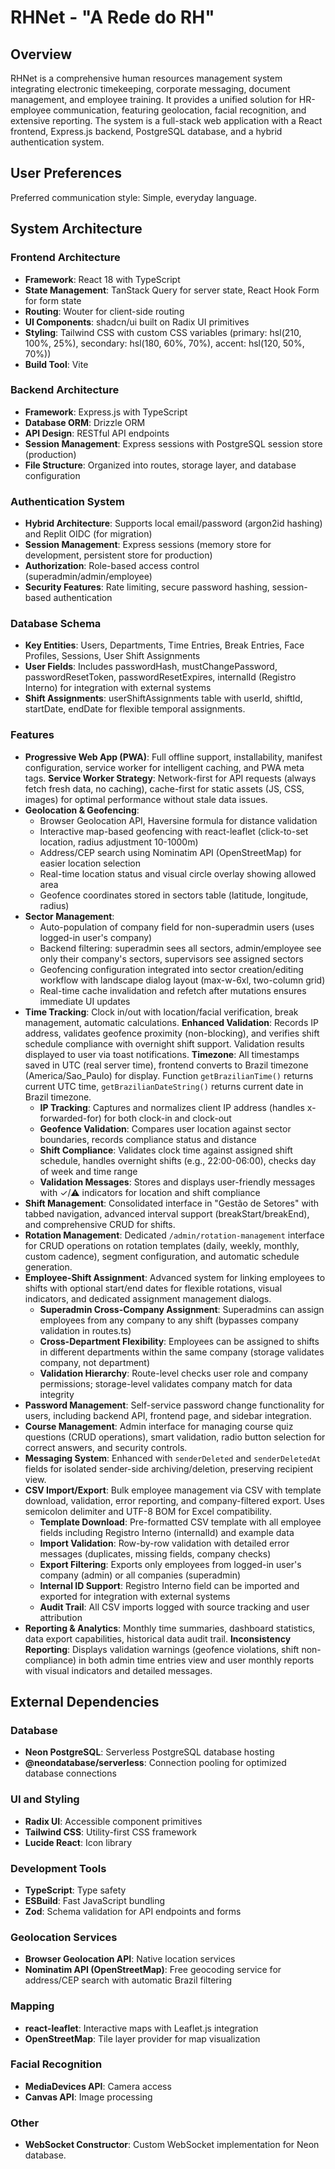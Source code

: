 # RHNet - "A Rede do RH"

## Overview

RHNet is a comprehensive human resources management system integrating electronic timekeeping, corporate messaging, document management, and employee training. It provides a unified solution for HR-employee communication, featuring geolocation, facial recognition, and extensive reporting. The system is a full-stack web application with a React frontend, Express.js backend, PostgreSQL database, and a hybrid authentication system.

## User Preferences

Preferred communication style: Simple, everyday language.

## System Architecture

### Frontend Architecture
- **Framework**: React 18 with TypeScript
- **State Management**: TanStack Query for server state, React Hook Form for form state
- **Routing**: Wouter for client-side routing
- **UI Components**: shadcn/ui built on Radix UI primitives
- **Styling**: Tailwind CSS with custom CSS variables (primary: hsl(210, 100%, 25%), secondary: hsl(180, 60%, 70%), accent: hsl(120, 50%, 70%))
- **Build Tool**: Vite

### Backend Architecture
- **Framework**: Express.js with TypeScript
- **Database ORM**: Drizzle ORM
- **API Design**: RESTful API endpoints
- **Session Management**: Express sessions with PostgreSQL session store (production)
- **File Structure**: Organized into routes, storage layer, and database configuration

### Authentication System
- **Hybrid Architecture**: Supports local email/password (argon2id hashing) and Replit OIDC (for migration)
- **Session Management**: Express sessions (memory store for development, persistent store for production)
- **Authorization**: Role-based access control (superadmin/admin/employee)
- **Security Features**: Rate limiting, secure password hashing, session-based authentication

### Database Schema
- **Key Entities**: Users, Departments, Time Entries, Break Entries, Face Profiles, Sessions, User Shift Assignments
- **User Fields**: Includes passwordHash, mustChangePassword, passwordResetToken, passwordResetExpires, internalId (Registro Interno) for integration with external systems
- **Shift Assignments**: userShiftAssignments table with userId, shiftId, startDate, endDate for flexible temporal assignments.

### Features
- **Progressive Web App (PWA)**: Full offline support, installability, manifest configuration, service worker for intelligent caching, and PWA meta tags. **Service Worker Strategy**: Network-first for API requests (always fetch fresh data, no caching), cache-first for static assets (JS, CSS, images) for optimal performance without stale data issues.
- **Geolocation & Geofencing**: 
  - Browser Geolocation API, Haversine formula for distance validation
  - Interactive map-based geofencing with react-leaflet (click-to-set location, radius adjustment 10-1000m)
  - Address/CEP search using Nominatim API (OpenStreetMap) for easier location selection
  - Real-time location status and visual circle overlay showing allowed area
  - Geofence coordinates stored in sectors table (latitude, longitude, radius)
- **Sector Management**:
  - Auto-population of company field for non-superadmin users (uses logged-in user's company)
  - Backend filtering: superadmin sees all sectors, admin/employee see only their company's sectors, supervisors see assigned sectors
  - Geofencing configuration integrated into sector creation/editing workflow with landscape dialog layout (max-w-6xl, two-column grid)
  - Real-time cache invalidation and refetch after mutations ensures immediate UI updates
- **Time Tracking**: Clock in/out with location/facial verification, break management, automatic calculations. **Enhanced Validation**: Records IP address, validates geofence proximity (non-blocking), and verifies shift schedule compliance with overnight shift support. Validation results displayed to user via toast notifications. **Timezone**: All timestamps saved in UTC (real server time), frontend converts to Brazil timezone (America/Sao_Paulo) for display. Function `getBrazilianTime()` returns current UTC time, `getBrazilianDateString()` returns current date in Brazil timezone.
  - **IP Tracking**: Captures and normalizes client IP address (handles x-forwarded-for) for both clock-in and clock-out
  - **Geofence Validation**: Compares user location against sector boundaries, records compliance status and distance
  - **Shift Compliance**: Validates clock time against assigned shift schedule, handles overnight shifts (e.g., 22:00-06:00), checks day of week and time range
  - **Validation Messages**: Stores and displays user-friendly messages with ✓/⚠ indicators for location and shift compliance
- **Shift Management**: Consolidated interface in "Gestão de Setores" with tabbed navigation, advanced interval support (breakStart/breakEnd), and comprehensive CRUD for shifts.
- **Rotation Management**: Dedicated `/admin/rotation-management` interface for CRUD operations on rotation templates (daily, weekly, monthly, custom cadence), segment configuration, and automatic schedule generation.
- **Employee-Shift Assignment**: Advanced system for linking employees to shifts with optional start/end dates for flexible rotations, visual indicators, and dedicated assignment management dialogs.
  - **Superadmin Cross-Company Assignment**: Superadmins can assign employees from any company to any shift (bypasses company validation in routes.ts)
  - **Cross-Department Flexibility**: Employees can be assigned to shifts in different departments within the same company (storage validates company, not department)
  - **Validation Hierarchy**: Route-level checks user role and company permissions; storage-level validates company match for data integrity
- **Password Management**: Self-service password change functionality for users, including backend API, frontend page, and sidebar integration.
- **Course Management**: Admin interface for managing course quiz questions (CRUD operations), smart validation, radio button selection for correct answers, and security controls.
- **Messaging System**: Enhanced with `senderDeleted` and `senderDeletedAt` fields for isolated sender-side archiving/deletion, preserving recipient view.
- **CSV Import/Export**: Bulk employee management via CSV with template download, validation, error reporting, and company-filtered export. Uses semicolon delimiter and UTF-8 BOM for Excel compatibility.
  - **Template Download**: Pre-formatted CSV template with all employee fields including Registro Interno (internalId) and example data
  - **Import Validation**: Row-by-row validation with detailed error messages (duplicates, missing fields, company checks)
  - **Export Filtering**: Exports only employees from logged-in user's company (admin) or all companies (superadmin)
  - **Internal ID Support**: Registro Interno field can be imported and exported for integration with external systems
  - **Audit Trail**: All CSV imports logged with source tracking and user attribution
- **Reporting & Analytics**: Monthly time summaries, dashboard statistics, data export capabilities, historical data audit trail. **Inconsistency Reporting**: Displays validation warnings (geofence violations, shift non-compliance) in both admin time entries view and user monthly reports with visual indicators and detailed messages.

## External Dependencies

### Database
- **Neon PostgreSQL**: Serverless PostgreSQL database hosting
- **@neondatabase/serverless**: Connection pooling for optimized database connections

### UI and Styling
- **Radix UI**: Accessible component primitives
- **Tailwind CSS**: Utility-first CSS framework
- **Lucide React**: Icon library

### Development Tools
- **TypeScript**: Type safety
- **ESBuild**: Fast JavaScript bundling
- **Zod**: Schema validation for API endpoints and forms

### Geolocation Services
- **Browser Geolocation API**: Native location services
- **Nominatim API (OpenStreetMap)**: Free geocoding service for address/CEP search with automatic Brazil filtering

### Mapping
- **react-leaflet**: Interactive maps with Leaflet.js integration
- **OpenStreetMap**: Tile layer provider for map visualization

### Facial Recognition
- **MediaDevices API**: Camera access
- **Canvas API**: Image processing

### Other
- **WebSocket Constructor**: Custom WebSocket implementation for Neon database.